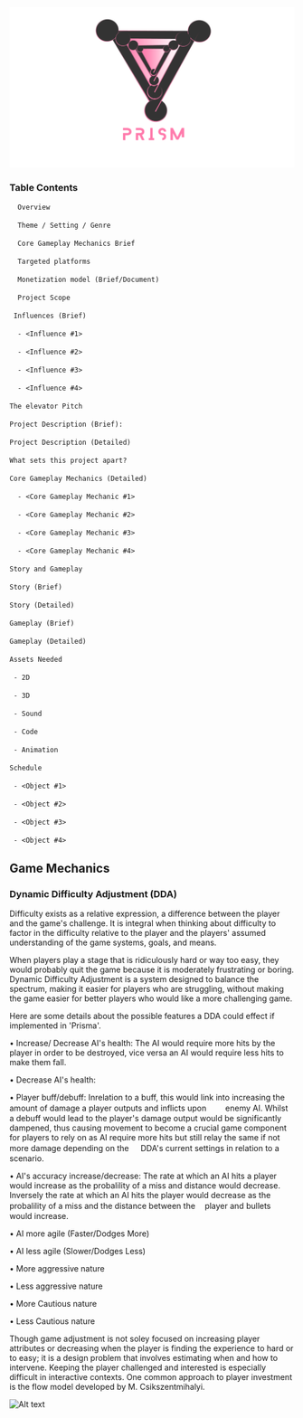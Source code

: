 ![Alt text](https://github.com/matthewsides/Project-Prism/blob/master/Logo-Prototype-Prism.gif?raw=true "Optional Title")


### Table Contents
      Overview

      Theme / Setting / Genre

      Core Gameplay Mechanics Brief

      Targeted platforms

      Monetization model (Brief/Document)

      Project Scope

     Influences (Brief)
    
      - <Influence #1>
        
      - <Influence #2>
        
      - <Influence #3>
        
      - <Influence #4>
        
    The elevator Pitch
    
    Project Description (Brief):
    
    Project Description (Detailed)
    
    What sets this project apart?
    
    Core Gameplay Mechanics (Detailed)
    
      - <Core Gameplay Mechanic #1>
        
      - <Core Gameplay Mechanic #2>
        
      - <Core Gameplay Mechanic #3>
        
      - <Core Gameplay Mechanic #4>
        
    Story and Gameplay
    
    Story (Brief)
    
    Story (Detailed)
   
    Gameplay (Brief)
    
    Gameplay (Detailed)
    
    Assets Needed
    
     - 2D
    
     - 3D
    
     - Sound
    
     - Code
    
     - Animation
     
    Schedule
    
     - <Object #1>
       
     - <Object #2>
        
     - <Object #3>
       
     - <Object #4>

## Game Mechanics


### Dynamic Difficulty Adjustment (DDA)

Difficulty exists as a relative expression, a difference between the player and the game's challenge. It is integral when thinking about 
difficulty to factor in the difficulty relative to the player and the players' assumed understanding of the game systems, goals, and means. 

When players play a stage that is ridiculously hard or way too easy, they would probably quit the game because it is moderately
frustrating or boring. Dynamic Difficulty Adjustment is a system designed to balance the spectrum, making it easier for players who are  struggling, without making the game easier for better players who would like a more challenging game.

Here are some details about the possible features a DDA could effect if implemented in 'Prisma'.

• Increase/ Decrease AI's health: The AI would require more hits by the player in order to be destroyed, vice versa an AI would require   less hits to make them fall.

• Decrease AI's health: 

• Player buff/debuff: Inrelation to a buff, this would link into increasing the amount of damage a player outputs and inflicts upon ㅤㅤ   enemy AI. Whilst a debuff would lead to the player's damage output would be significantly dampened, thus causing movement to become a   crucial game component  for players to rely on as AI require more hits but still relay the same if not more damage depending on the ㅤ   DDA's current settings in relation to a scenario.      

• AI's accuracy increase/decrease: The rate at which an AI hits a player would increase as the probalility of a miss and distance would   decrease. Inversely the rate at which an AI hits the player would decrease as the probalility of a miss and the distance between the ㅤplayer and bullets would increase. 

•  AI more agile (Faster/Dodges More)

•  AI less agile (Slower/Dodges Less)

•  More aggressive nature

•  Less aggressive nature

•  More Cautious nature

•  Less Cautious nature

Though game adjustment is not soley focused on increasing player attributes or decreasing when the player is finding the experience to hard or to easy; it is a design problem that involves estimating when and how to intervene. Keeping the player challenged and interested is especially difficult in interactive contexts. One common approach to player investment is the flow model developed by M. Csikszentmihalyi. 

![Alt text](https://github.com/matthewsides/Project-Prisma/blob/master/Csikszentmihalyi_Model.png?raw=true "Optional Title")




